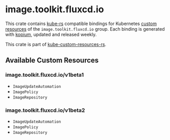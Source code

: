 <!--
SPDX-FileCopyrightText: The kube-custom-resources-rs Authors
SPDX-License-Identifier: 0BSD
 -->

# image.toolkit.fluxcd.io

This crate contains [kube-rs](https://kube.rs/) compatible bindings for Kubernetes [custom resources](https://kubernetes.io/docs/tasks/extend-kubernetes/custom-resources/custom-resource-definitions/) of the `image.toolkit.fluxcd.io` group. Each binding is generated with [kopium](https://github.com/kube-rs/kopium), updated and released weekly.

This crate is part of [kube-custom-resources-rs](https://github.com/metio/kube-custom-resources-rs).

## Available Custom Resources

### image.toolkit.fluxcd.io/v1beta1
- `ImageUpdateAutomation`
- `ImagePolicy`
- `ImageRepository`
### image.toolkit.fluxcd.io/v1beta2
- `ImageUpdateAutomation`
- `ImagePolicy`
- `ImageRepository`
